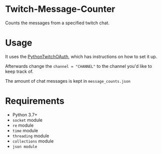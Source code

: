 # Twitch-Message-Counter
Counts the messages from a specified twitch chat. 

# Usage
It uses the [PythonTwitchOAuth](https://github.com/PolishDogge/PythonTwitchOAuth), which has instructions on how to set it up.

Afterwards change the `channel = "CHANNEL"` to the channel you'd like to keep track of.

The amount of chat messages is kept in `message_counts.json`

# Requirements
* Python 3.7+
* `socket` module
* `re` module
* `time` module
* `threading` module
* `collections` module
* `json module`
